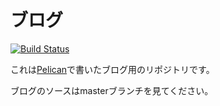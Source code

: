 # ブログ

[![Build Status](https://drone.io/github.com/hitsumabushi/blog/status.png)](https://drone.io/github.com/hitsumabushi/blog/latest)

これは[Pelican](http://docs.getpelican.com/en/3.5.0/index.html)で書いたブログ用のリポジトリです。

ブログのソースはmasterブランチを見てください。

